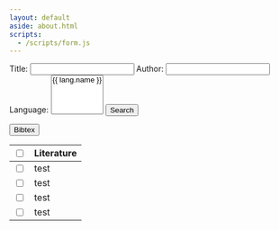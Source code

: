 ```yaml
---
layout: default
aside: about.html
scripts:
  - /scripts/form.js
---
```


<form name="search">
  <label>
    <span>Title: </span>
    <input name="title"/>
  </label>
  <label>
    <span>Author: </span>
    <input name="author"/>
  </label>
  <label>
    <span>Language: </span>
    <select name="langs" multiple size="4">
        <!-- <option value=""></option> -->
        {% for lang in site.data.form.languages %}
          <option value="{{ lang.key }}" >{{ lang.name }}</option>
        {% endfor %}
    </select>
  </label>
  <label>
    <button>Search</button>
  </label>
</form>
<form name="result">
  <button>Bibtex</button>
  <table id="searchresult">
    <thead>
      <tr>
        <th><input type="checkbox" name="selectall" /></th>
        <th>Literature</th>
      </tr>
    </thead>
    <tbody>
      <tr><td><input type="checkbox" name="item" value="1" /></td><td>test</td></tr>
      <tr><td><input type="checkbox" name="item" value="2" /></td><td>test</td></tr>
      <tr><td><input type="checkbox" name="item" value="3" /></td><td>test</td></tr>
      <tr><td><input type="checkbox" name="item" value="4" /></td><td>test</td></tr>
    </tbody>
  </table>
</form>